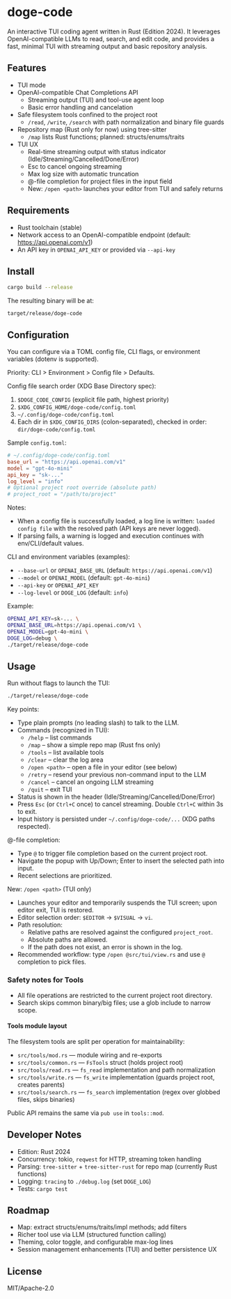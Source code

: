 # doge-code

An interactive TUI coding agent written in Rust (Edition 2024). It leverages OpenAI-compatible LLMs to read, search, and edit code, and provides a fast, minimal TUI with streaming output and basic repository analysis.

## Features

- TUI mode
- OpenAI-compatible Chat Completions API
  - Streaming output (TUI) and tool-use agent loop
  - Basic error handling and cancelation
- Safe filesystem tools confined to the project root
  - `/read`, `/write`, `/search` with path normalization and binary file guards
- Repository map (Rust only for now) using tree-sitter
  - `/map` lists Rust functions; planned: structs/enums/traits
- TUI UX
  - Real-time streaming output with status indicator (Idle/Streaming/Cancelled/Done/Error)
  - Esc to cancel ongoing streaming
  - Max log size with automatic truncation
  - @-file completion for project files in the input field
  - New: `/open <path>` launches your editor from TUI and safely returns

## Requirements

- Rust toolchain (stable)
- Network access to an OpenAI-compatible endpoint (default: https://api.openai.com/v1)
- An API key in `OPENAI_API_KEY` or provided via `--api-key`

## Install

```bash
cargo build --release
```

The resulting binary will be at:

```
target/release/doge-code
```

## Configuration

You can configure via a TOML config file, CLI flags, or environment variables (dotenv is supported).

Priority: CLI > Environment > Config file > Defaults.

Config file search order (XDG Base Directory spec):
1) `$DOGE_CODE_CONFIG` (explicit file path, highest priority)
2) `$XDG_CONFIG_HOME/doge-code/config.toml`
3) `~/.config/doge-code/config.toml`
4) Each dir in `$XDG_CONFIG_DIRS` (colon-separated), checked in order: `dir/doge-code/config.toml`

Sample `config.toml`:

```toml
# ~/.config/doge-code/config.toml
base_url = "https://api.openai.com/v1"
model = "gpt-4o-mini"
api_key = "sk-..."
log_level = "info"
# Optional project root override (absolute path)
# project_root = "/path/to/project"
```

Notes:
- When a config file is successfully loaded, a log line is written: `loaded config file` with the resolved path (API keys are never logged).
- If parsing fails, a warning is logged and execution continues with env/CLI/default values.

CLI and environment variables (examples):

- `--base-url` or `OPENAI_BASE_URL` (default: `https://api.openai.com/v1`)
- `--model` or `OPENAI_MODEL` (default: `gpt-4o-mini`)
- `--api-key` or `OPENAI_API_KEY`
- `--log-level` or `DOGE_LOG` (default: `info`)

Example:

```bash
OPENAI_API_KEY=sk-... \
OPENAI_BASE_URL=https://api.openai.com/v1 \
OPENAI_MODEL=gpt-4o-mini \
DOGE_LOG=debug \
./target/release/doge-code
```

## Usage

Run without flags to launch the TUI:

```bash
./target/release/doge-code
```

Key points:

- Type plain prompts (no leading slash) to talk to the LLM.
- Commands (recognized in TUI):
  - `/help` – list commands
  - `/map` – show a simple repo map (Rust fns only)
  - `/tools` – list available tools
  - `/clear` – clear the log area
  - `/open <path>` – open a file in your editor (see below)
  - `/retry` – resend your previous non-command input to the LLM
  - `/cancel` – cancel an ongoing LLM streaming
  - `/quit` – exit TUI
- Status is shown in the header (Idle/Streaming/Cancelled/Done/Error)
- Press `Esc` (or `Ctrl+C` once) to cancel streaming. Double `Ctrl+C` within 3s to exit.
- Input history is persisted under `~/.config/doge-code/...` (XDG paths respected).

@-file completion:

- Type `@` to trigger file completion based on the current project root.
- Navigate the popup with Up/Down; Enter to insert the selected path into input.
- Recent selections are prioritized.

New: `/open <path>` (TUI only)

- Launches your editor and temporarily suspends the TUI screen; upon editor exit, TUI is restored.
- Editor selection order: `$EDITOR` → `$VISUAL` → `vi`.
- Path resolution:
  - Relative paths are resolved against the configured `project_root`.
  - Absolute paths are allowed.
  - If the path does not exist, an error is shown in the log.
- Recommended workflow: type `/open @src/tui/view.rs` and use `@` completion to pick files.

### Safety notes for Tools

- All file operations are restricted to the current project root directory.
- Search skips common binary/big files; use a glob include to narrow scope.

#### Tools module layout

The filesystem tools are split per operation for maintainability:

- `src/tools/mod.rs` — module wiring and re-exports
- `src/tools/common.rs` — `FsTools` struct (holds project root)
- `src/tools/read.rs` — `fs_read` implementation and path normalization
- `src/tools/write.rs` — `fs_write` implementation (guards project root, creates parents)
- `src/tools/search.rs` — `fs_search` implementation (regex over globbed files, skips binaries)

Public API remains the same via `pub use` in `tools::mod`.

## Developer Notes

- Edition: Rust 2024
- Concurrency: tokio, `reqwest` for HTTP, streaming token handling
- Parsing: `tree-sitter` + `tree-sitter-rust` for repo map (currently Rust functions)
- Logging: `tracing` to `./debug.log` (set `DOGE_LOG`)
- Tests: `cargo test`

## Roadmap

- Map: extract structs/enums/traits/impl methods; add filters
- Richer tool use via LLM (structured function calling)
- Theming, color toggle, and configurable max-log lines
- Session management enhancements (TUI) and better persistence UX

## License

MIT/Apache-2.0
